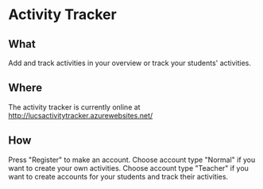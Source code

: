 # Activity Tracker
## What
Add and track activities in your overview or track your students' activities.

## Where
The activity tracker is currently online at http://lucsactivitytracker.azurewebsites.net/

## How
Press "Register" to make an account. Choose account type "Normal" if you want to create your own activities. 
Choose account type "Teacher" if you want to create accounts for your students and track their activities.
